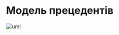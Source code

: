 # Модель прецедентів

![uml](http://www.plantuml.com/plantuml/proxy?cache=no&src=https://raw.githubusercontent.com/VitaliiZZzz/project_managment_system/master/src/uml/UC_main)


